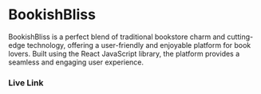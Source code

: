 # BookishBliss

BookishBliss is a perfect blend of traditional bookstore charm and cutting-edge technology, offering a user-friendly and enjoyable platform for book lovers. Built using the React JavaScript library, the platform provides a seamless and engaging user experience.

### Live Link